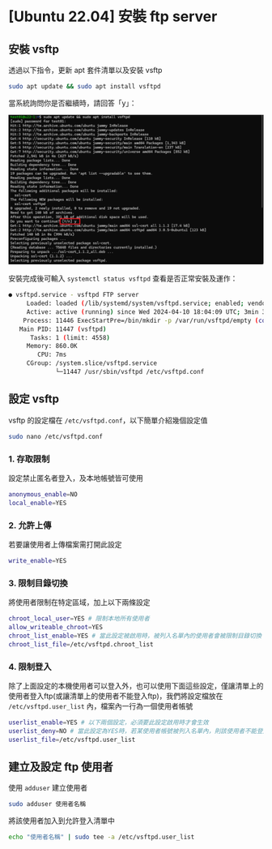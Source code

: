 # [Ubuntu 22.04] 安裝 ftp server

## 安裝 vsftp

透過以下指令，更新 apt 套件清單以及安裝 vsftp
```bash 
sudo apt update && sudo apt install vsftpd
```

當系統詢問你是否繼續時，請回答「y」：

<img src="image.png" data-src="{{curFolderPath}}/image.png" alt="alt" >

安裝完成後可輸入 `systemctl status vsftpd` 查看是否正常安裝及運作：

```bash
● vsftpd.service - vsftpd FTP server
     Loaded: loaded (/lib/systemd/system/vsftpd.service; enabled; vendor preset: enabled)
     Active: active (running) since Wed 2024-04-10 18:04:09 UTC; 3min 3s ago
    Process: 11446 ExecStartPre=/bin/mkdir -p /var/run/vsftpd/empty (code=exited, status=0/SUCCESS)
   Main PID: 11447 (vsftpd)
      Tasks: 1 (limit: 4558)
     Memory: 860.0K
        CPU: 7ms
     CGroup: /system.slice/vsftpd.service
             └─11447 /usr/sbin/vsftpd /etc/vsftpd.conf
```

## 設定 vsftp

vsftp 的設定檔在 `/etc/vsftpd.conf`，以下簡單介紹幾個設定值

```bash
sudo nano /etc/vsftpd.conf
```

### 1. 存取限制
設定禁止匿名者登入，及本地帳號皆可使用
```bash
anonymous_enable=NO
local_enable=YES
```
### 2. 允許上傳
若要讓使用者上傳檔案需打開此設定
```bash
write_enable=YES
```

### 3. 限制目錄切換
將使用者限制在特定區域，加上以下兩條設定
```bash
chroot_local_user=YES # 限制本地所有使用者
allow_writeable_chroot=YES
chroot_list_enable=YES # 當此設定被啟用時，被列入名單內的使用者會被限制目錄切換
chroot_list_file=/etc/vsftpd.chroot_list 
```

### 4. 限制登入
除了上面設定的本機使用者可以登入外，也可以使用下面這些設定，僅讓清單上的使用者登入ftp(或讓清單上的使用者不能登入ftp)，我們將設定檔放在 `/etc/vsftpd.user_list` 內，檔案內一行為一個使用者帳號

```bash
userlist_enable=YES # 以下兩個設定，必須要此設定啟用時才會生效
userlist_deny=NO # 當此設定為YES時，若某使用者帳號被列入名單內，則該使用者不能登入ftp，反之為NO時，只有名單內使用者才能登入ftp
userlist_file=/etc/vsftpd.user_list
```

## 建立及設定 ftp 使用者

使用 `adduser` 建立使用者

```bash
sudo adduser 使用者名稱
```

將該使用者加入到允許登入清單中
```bash
echo "使用者名稱" | sudo tee -a /etc/vsftpd.user_list
```